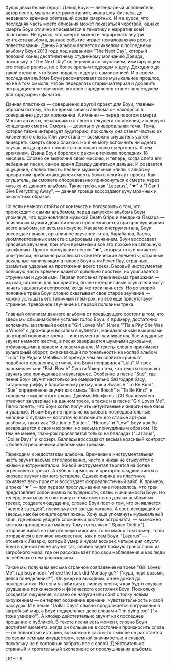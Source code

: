 Худощавый белый герцог Дэвид Боуи — легендарный исполнитель, автор песен, мульти-инструменталист, икона шоу-бизнеса, до недавнего времени обитавший среди смертных. И я в курсе, что последняя часть моего описания может показаться черствой, однако смерть Боуи отлично вписывается в тематику и нарратив всей пластинки. Не думаю, что смерть можно игнорировать внутри контекста альбома, данное событие играет немаловажную роль в повествовании. Данный альбом является сиквелом к последнему альбому Боуи 2013 года под названием "The Next Day", который положил конец десятилетнему студийному молчанию Дэвида, поскольку в "The Next Day" он вернулся со звучанием, имитирующим его старые релизы, но с более зрелым подходом к делу. Доходило до такой степени, что Боуи подошел к делу с самоиронией. И в своем последнем альбоме Боуи рассматривает свое музыкальное прошлое, но не в том смысле, чтобы переделать старый материал и добавить нетрадиционное звучание, которое определенно станет челленджем для хардкорных фанатов.

Данная пластинка — совершенно другой проект для Боуи, главным образом потому, что во время записи альбома он находился в совершенно другом положении. А именно — перед порогом смерти. Многие артисты, независимо от своего текущего положения, исследуют концепцию смерти. Смерть — довольно универсальная тема. Тема, которая также интересует аудиторию, поскольку она станет частью их жизненного опыта. Или уже стала — возможно слушатель успел лицезреть смерть своих близких. Но я не могу вспомнить ни одного случая, когда артист полностью осознает свою смертность. А тем временем, Дэвид Боуи боролся с раком в течение последних 18 месяцев. Словно он выполнил свою миссию, и теперь, когда спета его лебединая песня, самое время Дэвиду двигаться дальше. И создается ощущение, словно тексты песен и музыкальные клипы к альбому превратили приближающуюся смерть Боуи в некий арт-проект. Как слушатель, вы сможете опосредованно прикоснуться к смерти через музыку из данного альбома. Такие треки, как "Lazarus", "★" и "I Can't Give Everything Away", — данная троица воссоздают кучу мрачных и оккультных образов.

Но если немного отойти от контекста и поговорить о том, что происходит с самим альбомом, перед выпуском альбома Боуи упомянул, что вдохновлялся музыкой Death Grips и Кендрика Ламара — влияния их музыки действительно прослеживается при прослушивании всего альбома, но весьма искусно. Касаемо инструментала, Боуи воссоздает живое, органичное звучание гитар, барабанов, басов, укомплектованных вместе с цифровым звучанием. Боуи воссоздает красивое звучание, при этом временами все это похоже на сплошную какофонию. Просто послушайте песню "★", которая хоть и является рок-треком, но можно расслышать синтетические элементы, странные вокальные манипуляции в голосе Боуи а-ля Fever Ray, странные, размытые ударные на протяжении всего трека. Басовый инструментал большую часть времени кажется довольно простым, но усиливается струнными и духовыми. Первая половина трека весьма тревожная — жуткая, сложная для восприятия, более нетерпеливые слушатели могут начать задаваться вопросом, когда же трек начнется. Но во второй половине трека Боуи словно охватывает свое старое звучание — можно услышать его типичный глэм-рок, но все еще присутствует странное, тревожное звучание из первой половины трека.

Главный отличием данного альбома от предыдущего состоит в том, что здесь мы слышим более усталый голос Боуи. К примеру, достаточно вспомнить визгливый вокал в "Girl Loves Me". Или в "'Tis a Pity She Was a Whore" с дрожащим вокалом в куплетах, маниакальными выкриками во второй половине трека — инструментал усиливается, бас и ударные звучат намного жестче, а песня завершается шумными духовыми, отбивающими в правом и левом канале. И тексты словно принимают вульгарный оборот, смахивающий по тональности на коллаб альбом "Lulu" Лу Рида и Metallica. И прежде чем вы словите кринж от подобного сравнения, отмечу, что Боуи понравился "Lulu". И трек напоминает мне "Bish Bosch" Скотта Уокера тем, что тексты начинают звучать все причудливее и вульгарнее. Особенно в песне "Sue", где пение Боуи звучит настолько же омерзительно благодаря басу, гитарному риффу и барабанному ритму, как и Swans в "To Be Kind". "Sue" определенно звучит как смесь "Bish Bosch" и "To Be Kind", в хорошем смысле этого слова. Джеймс Мерфи из LCD Soundsystem отвечает за ударные на данном треке, а также и в песне "Girl Loves Me". Легко понять, что Боуи хотел получить интуитивные и энергичные басы и ударные. И сам Боуи не прочь использовать последовательные мелодии с лупами — достаточно вспомнить его старые арт-рок альбомы, таких как "Station to Station", "Heroes" и "Low". Боуи как бы возвращается к своим корням, но весьма причудливым образом. Но тем не менее, глэм-рок проявляется только на балладах ("Lazarus", "Dollar Days" и клозер). Баллады воссоздают весьма красивый контраст с более агрессивными альбомными треками.

Переходим к недостаткам альбома. Временами инструментальная часть звучит весьма отполированно, чисто и никак не стыкуются с живым инструменталом. Живой инструментал теряется на более агрессивных треках. А губная гармошка и приторно сладкие синты в клозере звучат немного устарело. Однако лирика на пластинке оживляет весь проект и воссоздает сюрреалистичный вайб. К примеру, в треке "★" — при первом прослушивании мне показалось, что трек представляет собой анализ популярности, славы и значимости Боуи. Но теперь, учитывая его кончину и темы смерти на других альбомных треках, создается ощущение, словно Боуи поет о том, что он является "черной звездой", поскольку его звезда погасла. А свет, исходящий от звезды, как бы олицетворяет жизнь. Хочу еще упомянуть музыкальный клип, где можно увидеть сломанный костюм астронавта, — возможно костюм принадлежал майору Тому (отсылка к " Space Oddity"), отправившийся на смертельную миссию. То ли майор Том помер, то ли отправился в великое неизвестное, как и сам Боуи. "Lazarus" — отсылка к Лазарю, который умер и чудом воскрес четыре дня спустя. Боуи в данной песне звучит так, словно ведет прямую трансляцию из загробного мира, где он рассказывает про свои наблюдения и как люди на небесах о нем расслышаны.

Также мы получаем весьма странное совпадение на треке "Girl Loves Me", где Боуи поет "where the fuck did Monday go?" ["куда, черт возьми, делся понедельник?"]. Он умер на выходных, он не дожил до понедельника. Но если углубиться в лирику песни, я как будто слушаю ухудшение психического и физического состояния Боуи. Поскольку создается ощущение, словно он напуган или сбит с толку новым окружением — он теряет осознание времени, чувствительность и свой рассудок. И в песне "Dollar Days" словно продолжается погружение в загробный мир, а Боуи подкрепляет дело словами "I'm dying too" ["я тоже умираю"]. А клозер действительно звучит как последнее прощание с публикой. В тексте песни есть момент, словно Боуи достигает момента, когда он больше не в состоянии произносить слова — он полностью истощен, возможно в каком-то смысле он расстается со своим земным имуществом, земной значимостью и славой, поскольку не в состоянии забрать все с собой. Действительно странный и трогательный экспериенс от прослушивания альбома.

LIGHT 9
